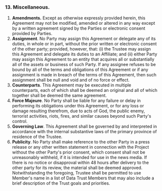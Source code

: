 ## 
### 13. Miscellaneous.

1. **Amendments.** Except as otherwise expressly provided herein, this Agreement may not be modified, amended or altered in any way except by a written agreement signed by the Parties or electronic consent provided by Parties.
2. **Assignment**. No Party may assign this Agreement or delegate any of its duties, in whole or in part, without the prior written or electronic consent of the other party; provided, however, that: (i) the Trustee may assign this Agreement and delegate its duties to an Affiliate; and (ii) either Party may assign this Agreement to an entity that acquires all or substantially all of the assets or business of such Party. If any assignee refuses to be bound by all of the terms and obligations of this Agreement or if any assignment is made in breach of the terms of this Agreement, then such assignment shall be null and void and of no force or effect.
3. **Counterparts**. This Agreement may be executed in multiple counterparts, each of which shall be deemed an original and all of which together shall be deemed the same agreement.
4. **Force Majeure**. No Party shall be liable for any failure or delay in performing its obligations under this Agreement, or for any loss or damage resulting therefrom, due to acts of God, the public enemy, terrorist activities, riots, fires, and similar causes beyond such Party's control.
5. **Governing Law**. This Agreement shall be governed by and interpreted in accordance with the internal substantive laws of the primary province of residence of the Trustee.
6. **Publicity**. No Party shall make reference to the other Party in a press release or any other written statement in connection with the Project without the other Party's prior consent, which consent shall not be unreasonably withheld, if it is intended for use in the news media. If there is no notice or disapproval within 48 hours after delivery to the other party for its review, the material shall be deemed approved. Notwithstanding the foregoing, Trustee shall be permitted to use Member's name in a list of Data Trust Members that may also include a brief description of the Trust goals and priorities.
